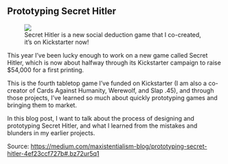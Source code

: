 ## Prototyping Secret Hitler

<figure>
  <img src="/content/hitler.png">  
  <figcaption>Secret Hitler is a new social deduction game that I co-created, it’s on Kickstarter now!</figcaption>
</figure>


This year I’ve been lucky enough to work on a new game called Secret Hitler, which is now about halfway through its Kickstarter campaign to raise $54,000 for a first printing.

This is the fourth tabletop game I’ve funded on Kickstarter (I am also a co-creator of Cards Against Humanity, Werewolf, and Slap .45), and through those projects, I’ve learned so much about quickly prototyping games and bringing them to market.

In this blog post, I want to talk about the process of designing and prototyping Secret Hitler, and what I learned from the mistakes and blunders in my earlier projects.

Source: https://medium.com/maxistentialism-blog/prototyping-secret-hitler-4ef23ccf727b#.bz72ur5q1
